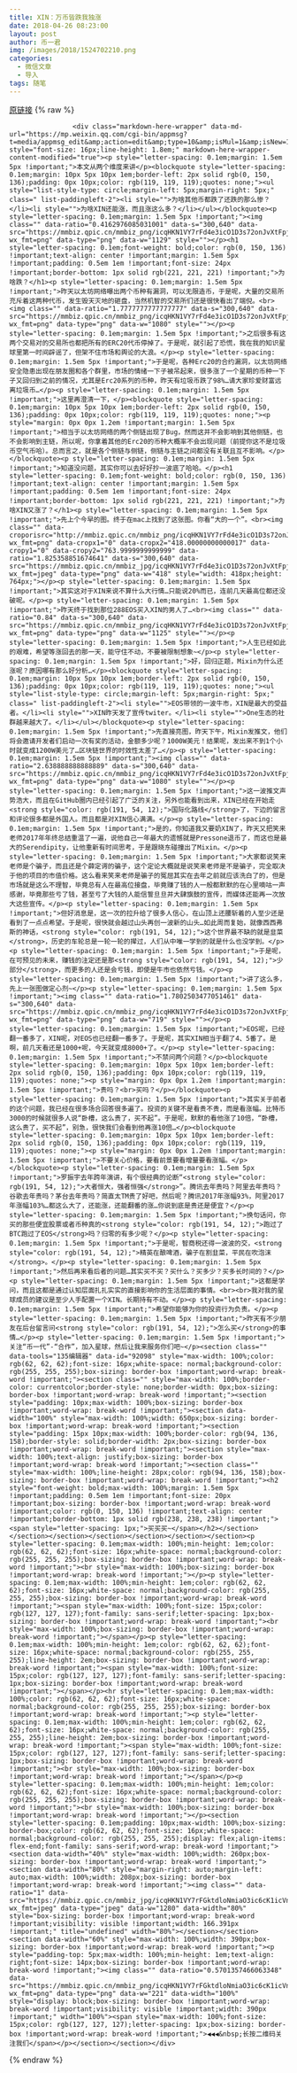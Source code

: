 ```yaml
---
title: XIN：万币皆跌我独涨
date: 2018-04-26 08:23:00
layout: post
author: 币一君
img: /images/2018/1524702210.png
categories:
  - 微信文章
  - 导入
tags: 随笔
---
```


[原链接](http://mp.weixin.qq.com/s?__biz=MzU4NjA0ODc0MQ==&amp;mid=2247484356&amp;idx=1&amp;sn=24c47690a699a8b7b442ca0a70adc3ea&amp;chksm=fd80764ecaf7ff588e122cbc3fd51a94e9c1af27532100c00d2f4bbe7063d04cfb8546ba2527&amp;scene=27#wechat_redirect)
{% raw %}

                    

                    
                    
                    
                    <div class="markdown-here-wrapper" data-md-url="https://mp.weixin.qq.com/cgi-bin/appmsg?t=media/appmsg_edit&amp;action=edit&amp;type=10&amp;isMul=1&amp;isNew=1&amp;lang=zh_CN&amp;token=176057366" style="font-size: 16px;line-height: 1.8em;" markdown-here-wrapper-content-modified="true"><p style="letter-spacing: 0.1em;margin: 1.5em 5px !important;">本文从两个维度来讲</p><blockquote style="letter-spacing: 0.1em;margin: 10px 5px 10px 1em;border-left: 2px solid rgb(0, 150, 136);padding: 0px 10px;color: rgb(119, 119, 119);quotes: none;"><ul style="list-style-type: circle;margin-left: 5px;margin-right: 5px;" class=" list-paddingleft-2"><li style="">为啥其他币都跌了还跌的那么惨？</li><li style="">为啥XIN还能涨，而且涨这么多？</li></ul></blockquote><p style="letter-spacing: 0.1em;margin: 1.5em 5px !important;"><img class="" data-ratio="0.4162976085031001" data-s="300,640" data-src="https://mmbiz.qpic.cn/mmbiz_png/icqHKN1VY7rFd4e3icO1D3s72onJvXtFpjFNumdwtMY2XtxXL3QpFdhicxq5Xn38a0LPX2Ndia4nEPOxl8Xcfk9TIQ/640?wx_fmt=png" data-type="png" data-w="1129" style=""></p><h1 style="letter-spacing: 0.1em;font-weight: bold;color: rgb(0, 150, 136) !important;text-align: center !important;margin: 1.5em 5px !important;padding: 0.5em 1em !important;font-size: 24px !important;border-bottom: 1px solid rgb(221, 221, 221) !important;">为啥跌？</h1><p style="letter-spacing: 0.1em;margin: 1.5em 5px !important;">昨天以太坊网络曝出两个币种有漏洞，可以无限造币，于是呢，大量的交易所充斥着这两种代币，发生毁天灭地的砸盘，当然机智的交易所们还是很快看出了端倪。<br><img class="" data-ratio="1.7777777777777777" data-s="300,640" data-src="https://mmbiz.qpic.cn/mmbiz_png/icqHKN1VY7rFd4e3icO1D3s72onJvXtFpjxib0Yascc7djxP4vZGqwb4U7bqPZyye5RtUvIgY8EDQ2a2nKukphBGg/640?wx_fmt=png" data-type="png" data-w="1080" style=""></p><p style="letter-spacing: 0.1em;margin: 1.5em 5px !important;">之后很多有这两个交易对的交易所也都把所有的ERC20代币停掉了。于是呢，就引起了恐慌，我在我的知识星球里第一时间辟谣了，但架不住市场和舆论的大浪。</p><p style="letter-spacing: 0.1em;margin: 1.5em 5px !important;">于是呢，各种Erc20的合约漏洞，以太坊网络安全隐患出现在朋友圈和各个群里，市场的情绪一下子被吊起来，很多涨了一个星期的币种一下子又回归到之前的情况，尤其是Erc20系列的币种，昨天有垃圾币跌了98%…请大家珍爱财富远离垃圾币…</p><p style="letter-spacing: 0.1em;margin: 1.5em 5px !important;">这里再澄清一下，</p><blockquote style="letter-spacing: 0.1em;margin: 10px 5px 10px 1em;border-left: 2px solid rgb(0, 150, 136);padding: 0px 10px;color: rgb(119, 119, 119);quotes: none;"><p style="margin: 0px 0px 1.2em !important;margin: 1.5em 5px !important;">相当于以太坊网络的两个侧链出现了Bug，然而这并不会影响到其他侧链，也不会影响到主链，所以呢，你拿着其他的Erc20的币种大概率不会出现问题（前提你这不是垃圾币空气币哈）。总而言之，就是各个侧链与侧链，侧链与主链之间都没有关联且互不影响。</p></blockquote><p style="letter-spacing: 0.1em;margin: 1.5em 5px !important;">知道没问题，其实你可以去好好抄一波底了哈哈。</p><h1 style="letter-spacing: 0.1em;font-weight: bold;color: rgb(0, 150, 136) !important;text-align: center !important;margin: 1.5em 5px !important;padding: 0.5em 1em !important;font-size: 24px !important;border-bottom: 1px solid rgb(221, 221, 221) !important;">为啥XIN又涨了？</h1><p style="letter-spacing: 0.1em;margin: 1.5em 5px !important;">先上个今早的图。终于在mac上找到了这张图。你看“大的一个”。<br><img class="" data-croporisrc="http://mmbiz.qpic.cn/mmbiz_png/icqHKN1VY7rFd4e3icO1D3s72onJvXtFpj1sa7T7IibiaEkFZRmDDXu5zMzM4ZjCvV4uousXfxEnwicCAicpYBZFqNJQ/0?wx_fmt=png" data-cropx1="0" data-cropx2="418.00000000000017" data-cropy1="0" data-cropy2="763.9999999999999" data-ratio="1.825358851674641" data-s="300,640" data-src="https://mmbiz.qpic.cn/mmbiz_jpg/icqHKN1VY7rFd4e3icO1D3s72onJvXtFpjAbRBsFkHEGZMLfr5lqzicpDt8Y1OxE0ibV1tpCGlfxjGSkVLODymliajQ/640?wx_fmt=jpeg" data-type="png" data-w="418" style="width: 418px;height: 764px;"></p><p style="letter-spacing: 0.1em;margin: 1.5em 5px !important;">其实这对于XIN来说不算什么大行情…只能说20%而已，连前几天最高位都还没破呢。</p><p style="letter-spacing: 0.1em;margin: 1.5em 5px !important;">昨天终于找到那位288EOS买入XIN的男人了…<br><img class="" data-ratio="0.84" data-s="300,640" data-src="https://mmbiz.qpic.cn/mmbiz_png/icqHKN1VY7rFd4e3icO1D3s72onJvXtFpjgorC1lN8ONoGe6ALiaRkmln1IA3fpBkNonoraOyYR5GlznvDTV89nYw/640?wx_fmt=png" data-type="png" data-w="1125" style=""></p><p style="letter-spacing: 0.1em;margin: 1.5em 5px !important;">人生已经如此的艰难，希望等涨回去的那一天，能守住不动，不要被限制想象~</p><p style="letter-spacing: 0.1em;margin: 1.5em 5px !important;">好，回归正题，Mixin为什么还涨呢？原因哪有那么好分析…</p><blockquote style="letter-spacing: 0.1em;margin: 10px 5px 10px 1em;border-left: 2px solid rgb(0, 150, 136);padding: 0px 10px;color: rgb(119, 119, 119);quotes: none;"><ul style="list-style-type: circle;margin-left: 5px;margin-right: 5px;" class=" list-paddingleft-2"><li style="">EOS带领的一波牛市，XIN是最大的受益者。</li><li style="">XIN昨天发了宣传twiter。</li><li style="">One生态的社群越来越大了。</li></ul></blockquote><p style="letter-spacing: 0.1em;margin: 1.5em 5px !important;">先直接亮图，昨天下午，Mixin发推文，他们将会邀请开发者们启动一次有奖的活动，金额多少呢？1000W美元！结果呢，发出来不到1个小时就变成1200W美元了…区块链世界的时效性太差了…</p><p style="letter-spacing: 0.1em;margin: 1.5em 5px !important;"><img class="" data-ratio="2.638888888888889" data-s="300,640" data-src="https://mmbiz.qpic.cn/mmbiz_png/icqHKN1VY7rFd4e3icO1D3s72onJvXtFpjzcsMicOwf4rrfK1R0Nr2DPsbwcAmTYlgeWibSU8U6hOJzpg9B0G98ZGg/640?wx_fmt=png" data-type="png" data-w="1080" style=""></p><p style="letter-spacing: 0.1em;margin: 1.5em 5px !important;">这一波推文声势浩大，而且在GitHub圈内已经引起了广泛的关注，另外也能看到出来，XIN已经在开始走<strong style="color: rgb(191, 54, 12);">国际化路线</strong>了，下边的留言和评论很多都是外国人。而且都是对XIN信心满满。</p><p style="letter-spacing: 0.1em;margin: 1.5em 5px !important;">是的，你知道我又要奶XIN了，昨天又把笑来老师2017年年终总结重温了一遍，说他自己一年最大的遗憾就是Pressone退币了，而这也是最大的Serendipity，让他重新有时间思考，于是跟晓东碰撞出了Mixin。</p><p style="letter-spacing: 0.1em;margin: 1.5em 5px !important;">大家都说笑来老师是个骗子，而且还是个薛定谔的骗子，这个定论大概就是说笑来老师是不是骗子，完全取决于他的项目的市值价格。这么看来笑来老师是骗子的冤屈其实在去年之前就应该洗白了的，但是市场就是这么不理智，毕竟总有人在最高位接盘，毕竟赚了钱的人一般都默默的在心里嘀咕一声感谢，毕竟那些亏了钱，甚至亏了大钱的人能信誓旦旦并大肆旗鼓的宣传，而媒体还能再一次放大这些宣传。</p><p style="letter-spacing: 0.1em;margin: 1.5em 5px !important;">但好消息是，这一次的拉升给了很多人信心，在山顶上还腰斩着的人至少还是看到了一点点希望。于是呢，很快就会越过山头再创一波新的山头…如此周而复始，就像西西弗斯的神话，<strong style="color: rgb(191, 54, 12);">这个世界最不缺的就是韭菜</strong>，历史的车轮总是一轮一轮的撵过，人们从中唯一学到的就是什么也没学到。</p><p style="letter-spacing: 0.1em;margin: 1.5em 5px !important;">于是呢，在可预见的未来，赚钱的注定还是那<strong style="color: rgb(191, 54, 12);">少部分</strong>，而更多的人还是会亏钱，即使是牛市也依然亏钱。</p><p style="letter-spacing: 0.1em;margin: 1.5em 5px !important;">讲了这么多，先上一张图做定心剂~</p><p style="letter-spacing: 0.1em;margin: 1.5em 5px !important;"><img class="" data-ratio="1.7802503477051461" data-s="300,640" data-src="https://mmbiz.qpic.cn/mmbiz_png/icqHKN1VY7rFd4e3icO1D3s72onJvXtFpjlQDbXbAb7eEfibGh08vWf6CyC4HK9m80c8oC2VZP8lqH5fPTAoLzwoA/640?wx_fmt=png" data-type="png" data-w="719" style=""></p><p style="letter-spacing: 0.1em;margin: 1.5em 5px !important;">EOS呢，已经翻一番多了，XIN呢，对EOS也已经翻一番多了。于是呢，其实XIN相当于翻了4、5番了。是啊，前几天看还是1000+呢，今天就变成8000+了。</p><p style="letter-spacing: 0.1em;margin: 1.5em 5px !important;">不禁问两个问题？</p><blockquote style="letter-spacing: 0.1em;margin: 10px 5px 10px 1em;border-left: 2px solid rgb(0, 150, 136);padding: 0px 10px;color: rgb(119, 119, 119);quotes: none;"><p style="margin: 0px 0px 1.2em !important;margin: 1.5em 5px !important;">贵吗？<br>买吗？</p></blockquote><p style="letter-spacing: 0.1em;margin: 1.5em 5px !important;">其实关于前者的这个问题，我已经在很多场合回答很多遍了。投资的关键不是看贵不贵，而是看涨幅。比特币3000的时候就很多人说“卧槽，这么贵了，买不起”。于是呢，默默的看他涨了10倍，“卧槽，这么贵了，买不起”，别急，很快我们会看到他再涨10倍…</p><blockquote style="letter-spacing: 0.1em;margin: 10px 5px 10px 1em;border-left: 2px solid rgb(0, 150, 136);padding: 0px 10px;color: rgb(119, 119, 119);quotes: none;"><p style="margin: 0px 0px 1.2em !important;margin: 1.5em 5px !important;">不要关心价格，要看前景要看增量要看涨幅。</p></blockquote><p style="letter-spacing: 0.1em;margin: 1.5em 5px !important;">罗振宇去年跨年演讲，有个很经典的论断“<strong style="color: rgb(191, 54, 12);">大者恒大，强者恒强</strong>”。腾讯去年贵吗？阿里去年贵吗？谷歌去年贵吗？茅台去年贵吗？简直太TM贵了好吧，然后呢？腾讯2017年涨幅93%，阿里2017年涨幅103%…都这么大了，还能涨，还能翻番的涨…你说到底是贵还是便宜？</p><p style="letter-spacing: 0.1em;margin: 1.5em 5px !important;">换句话问，你买的那些便宜股票或者币种真的<strong style="color: rgb(191, 54, 12);">跑过了BTC跑过了EOS</strong>吗？归零的有多少呢？</p><p style="letter-spacing: 0.1em;margin: 1.5em 5px !important;">于是呢，智商税还得一波波的交，<strong style="color: rgb(191, 54, 12);">精英在酿啤酒，骗子在割韭菜，平民在吹泡沫</strong>。</p><p style="letter-spacing: 0.1em;margin: 1.5em 5px !important;">然后再来看后者的问题…其实买不买？买什么？买多少？买多长时间的？</p><p style="letter-spacing: 0.1em;margin: 1.5em 5px !important;">这都是学问，而且这都是通过认知层面扎扎实实的直接影响你的生活层面的事情。<br><br>我对我的星球成员的建议是至少人手配置一个XIN。长期持有不动。</p><p style="letter-spacing: 0.1em;margin: 1.5em 5px !important;">希望你能够为你的投资行为负责。</p><p style="letter-spacing: 0.1em;margin: 1.5em 5px !important;">昨天有不少朋友在后台留言问<strong style="color: rgb(191, 54, 12);">怎么买</strong>的事情…</p><p style="letter-spacing: 0.1em;margin: 1.5em 5px !important;">关注“币一代”-“合作”，加入星球，然后让我来服务你们吧~</p><section class="" data-tools="135编辑器" data-id="92098" style="max-width: 100%;color: rgb(62, 62, 62);font-size: 16px;white-space: normal;background-color: rgb(255, 255, 255);box-sizing: border-box !important;word-wrap: break-word !important;"><section class="" style="max-width: 100%;border-color: currentcolor;border-style: none;border-width: 0px;box-sizing: border-box !important;word-wrap: break-word !important;"><section style="padding: 10px;max-width: 100%;box-sizing: border-box !important;word-wrap: break-word !important;"><section data-width="100%" style="max-width: 100%;width: 650px;box-sizing: border-box !important;word-wrap: break-word !important;"><section style="padding: 15px 10px;max-width: 100%;border-color: rgb(94, 136, 158);border-style: solid;border-width: 2px;box-sizing: border-box !important;word-wrap: break-word !important;"><section style="max-width: 100%;text-align: justify;box-sizing: border-box !important;word-wrap: break-word !important;"><section class="" style="max-width: 100%;line-height: 28px;color: rgb(94, 136, 158);box-sizing: border-box !important;word-wrap: break-word !important;"><h2 style="font-weight: bold;max-width: 100%;margin: 1.5em 5px !important;padding: 0.5em 1em !important;font-size: 20px !important;box-sizing: border-box !important;word-wrap: break-word !important;color: rgb(0, 150, 136) !important;text-align: center !important;border-bottom: 1px solid rgb(238, 238, 238) !important;"><span style="letter-spacing: 1px;">买买买~</span></h2></section></section></section></section></section></section></section><p style="letter-spacing: 0.1em;max-width: 100%;min-height: 1em;color: rgb(62, 62, 62);font-size: 16px;white-space: normal;background-color: rgb(255, 255, 255);box-sizing: border-box !important;word-wrap: break-word !important;"><br style="max-width: 100%;box-sizing: border-box !important;word-wrap: break-word !important;"></p><p style="letter-spacing: 0.1em;max-width: 100%;min-height: 1em;color: rgb(62, 62, 62);font-size: 16px;white-space: normal;background-color: rgb(255, 255, 255);box-sizing: border-box !important;word-wrap: break-word !important;"><span style="max-width: 100%;font-size: 15px;color: rgb(127, 127, 127);font-family: sans-serif;letter-spacing: 1px;box-sizing: border-box !important;word-wrap: break-word !important;"><br style="max-width: 100%;box-sizing: border-box !important;word-wrap: break-word !important;"></span></p><p style="letter-spacing: 0.1em;max-width: 100%;min-height: 1em;color: rgb(62, 62, 62);font-size: 16px;white-space: normal;background-color: rgb(255, 255, 255);line-height: 2em;box-sizing: border-box !important;word-wrap: break-word !important;"><span style="max-width: 100%;font-size: 15px;color: rgb(127, 127, 127);font-family: sans-serif;letter-spacing: 1px;box-sizing: border-box !important;word-wrap: break-word !important;"></span></p><hr style="letter-spacing: 0.1em;max-width: 100%;color: rgb(62, 62, 62);font-size: 16px;white-space: normal;background-color: rgb(255, 255, 255);box-sizing: border-box !important;word-wrap: break-word !important;"><p style="letter-spacing: 0.1em;max-width: 100%;min-height: 1em;color: rgb(62, 62, 62);font-size: 16px;white-space: normal;background-color: rgb(255, 255, 255);line-height: 2em;box-sizing: border-box !important;word-wrap: break-word !important;"><span style="max-width: 100%;font-size: 15px;color: rgb(127, 127, 127);font-family: sans-serif;letter-spacing: 1px;box-sizing: border-box !important;word-wrap: break-word !important;"><br style="max-width: 100%;box-sizing: border-box !important;word-wrap: break-word !important;"></span></p><p style="letter-spacing: 0.1em;max-width: 100%;min-height: 1em;color: rgb(62, 62, 62);font-size: 16px;white-space: normal;background-color: rgb(255, 255, 255);box-sizing: border-box !important;word-wrap: break-word !important;"><br style="max-width: 100%;box-sizing: border-box !important;word-wrap: break-word !important;"></p><section style="letter-spacing: 0.1em;padding: 10px;max-width: 100%;box-sizing: border-box;color: rgb(62, 62, 62);font-size: 16px;white-space: normal;background-color: rgb(255, 255, 255);display: flex;align-items: flex-end;font-family: sans-serif;word-wrap: break-word !important;"><section data-width="40%" style="max-width: 100%;width: 260px;box-sizing: border-box !important;word-wrap: break-word !important;"><section data-width="80%" style="margin-right: auto;margin-left: auto;max-width: 100%;width: 208px;box-sizing: border-box !important;word-wrap: break-word !important;"><img class="" data-ratio="1" data-src="https://mmbiz.qpic.cn/mmbiz_jpg/icqHKN1VY7rFGktdloNmiaO3ic6cK1icVndCPGJo91QBMhmG0qk1vauBTNFqVAFsLk8coNiaL9l7Mc9BIHKkpicEVeBA/640?wx_fmt=jpeg" data-type="jpeg" data-w="1280" data-width="80%" style="box-sizing: border-box !important;word-wrap: break-word !important;visibility: visible !important;width: 166.391px !important;" title="undefined" width="80%"></section></section><section data-width="60%" style="max-width: 100%;width: 390px;box-sizing: border-box !important;word-wrap: break-word !important;"><p style="padding-top: 5px;max-width: 100%;min-height: 1em;text-align: right;font-size: 14px;box-sizing: border-box !important;word-wrap: break-word !important;"><img class="" data-ratio="0.5701357466063348" data-src="https://mmbiz.qpic.cn/mmbiz_png/icqHKN1VY7rFGktdloNmiaO3ic6cK1icVndC3chicibUalvXkn23P1vrmFC03fcL6JgO4vYtPsneoahLdeyIZSCETs6w/640?wx_fmt=png" data-type="png" data-w="221" data-width="100%" style="display: block;box-sizing: border-box !important;word-wrap: break-word !important;visibility: visible !important;width: 390px !important;" width="100%"><span style="max-width: 100%;font-size: 15px;color: rgb(127, 127, 127);letter-spacing: 1px;box-sizing: border-box !important;word-wrap: break-word !important;">◀◀◀&nbsp;长按二维码关注我们</span></p></section></section></div>
                
{% endraw %}
